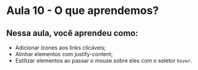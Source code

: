 # Aula 10 - O que aprendemos?

## **Nessa aula, você aprendeu como:**

- Adicionar ícones aos links clicáveis;
- Alinhar elementos com justify-content;
- Estilizar elementos ao passar o mouse sobre eles com o seletor `hover`.